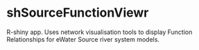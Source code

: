 # shSourceFunctionViewr
R-shiny app. Uses network visualisation tools to display Function Relationships for eWater Source river system models.
